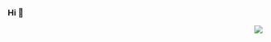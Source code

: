 ### Hi 👋

<!--
**unclegem/unclegem** is a ✨ _special_ ✨ repository because its `README.md` (this file) appears on your GitHub profile.

Here are some ideas to get you started:

- 🌱 Machine Learing and Data Mining
- 🤔 I’m looking for help with ...
- 💬 Ask me about ...
- 📫 How to reach me: ...
- 😄 Pronouns: ...
- ⚡ Fun fact: ...
-->

<img align="right" src="https://github-readme-stats.vercel.app/api?username=unclegem&show_icons=true&icon_color=CE1D2D&text_color=718096&bg_color=ffffff&hide_title=true" />
